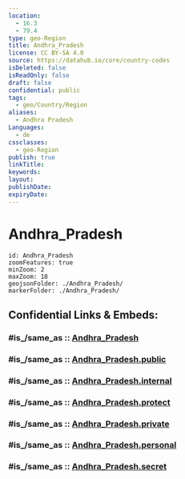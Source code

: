 ```yaml
---
location:
  - 16.3
  - 79.4
type: geo-Region
title: Andhra_Pradesh
license: CC BY-SA 4.0
source: https://datahub.io/core/country-codes
isDeleted: false
isReadOnly: false
draft: false
confidential: public
tags:
  - geo/Country/Region
aliases:
  - Andhra Pradesh
Languages:
  - de
cssclasses:
  - geo-Region
publish: true
linkTitle: 
keywords: 
layout: 
publishDate: 
expiryDate:
---
```


# Andhra_Pradesh

```leaflet
id: Andhra_Pradesh
zoomFeatures: true 
minZoom: 2 
maxZoom: 18
geojsonFolder: ./Andhra_Pradesh/
markerFolder: ./Andhra_Pradesh/
```


## Confidential Links & Embeds: 

### #is_/same_as :: [Andhra_Pradesh](/_Standards/Earth/Continent/Asia/Indian_Subcontinent/India/States~India/Andhra_Pradesh.md) 

### #is_/same_as :: [Andhra_Pradesh.public](/_public/Earth/Continent/Asia/Indian_Subcontinent/India/States~India/Andhra_Pradesh.public.md) 

### #is_/same_as :: [Andhra_Pradesh.internal](/_internal/Earth/Continent/Asia/Indian_Subcontinent/India/States~India/Andhra_Pradesh.internal.md) 

### #is_/same_as :: [Andhra_Pradesh.protect](/_protect/Earth/Continent/Asia/Indian_Subcontinent/India/States~India/Andhra_Pradesh.protect.md) 

### #is_/same_as :: [Andhra_Pradesh.private](/_private/Earth/Continent/Asia/Indian_Subcontinent/India/States~India/Andhra_Pradesh.private.md) 

### #is_/same_as :: [Andhra_Pradesh.personal](/_personal/Earth/Continent/Asia/Indian_Subcontinent/India/States~India/Andhra_Pradesh.personal.md) 

### #is_/same_as :: [Andhra_Pradesh.secret](/_secret/Earth/Continent/Asia/Indian_Subcontinent/India/States~India/Andhra_Pradesh.secret.md)

